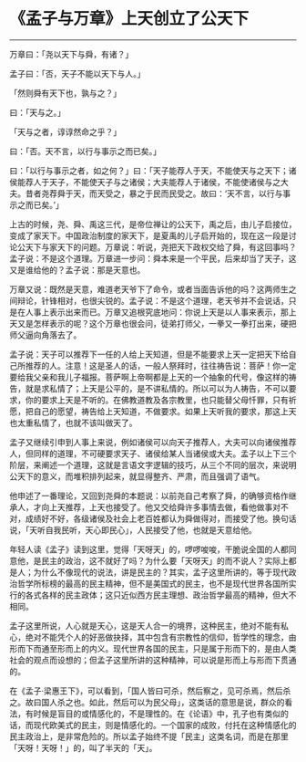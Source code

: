 # 《孟子与万章》上天创立了公天下

------

万章曰：「尧以天下与舜，有诸？」

孟子曰：「否，天子不能以天下与人。」

「然则舜有天下也，孰与之？」

曰：「天与之。」

「天与之者，谆谆然命之乎？」

曰：「否。天不言，以行与事示之而已矣。」

曰：「以行与事示之者，如之何？」曰：「天子能荐人于天，不能使天与之天下；诸侯能荐人于天子，不能使天子与之诸侯；大夫能荐人于诸侯，不能使诸侯与之大夫。昔者尧荐舜于天，而天受之，暴之于民而民受之。故曰：‘天不言，以行与事示之而已矣。’」

上古的时候，尧、舜、禹这三代，是帝位禅让的公天下，禹之后，由儿子启接位，变成了家天下。中国政治制度的家天下，是夏禹的儿子启开始的，现在这一段是讨论公天下与家天下的问题。万章说：听说，尧把天下政权交给了舜，有这回事吗？孟子说：不是这个道理。万章进一步问：舜本来是一个平民，后来却当了天子，这又是谁给他的？孟子说：那是天意也。

万章又说：既然是天意，难道老天爷下了命令，或者当面告诉他的吗？这两师生之间辩论，针锋相对，也很尖锐的。孟子说：不是这个道理，老天爷并不会说话，只是在人事上表示出来而已。万章又追根究底地问：你说上天是以人事来表示，那上天又是怎样表示的呢？这个万章也很会问，徒弟打师父，一拳又一拳打出来，硬把师父逼向角落去了。

孟子说：天子可以推荐下一任的人给上天知道，但是不能要求上天一定把天下给自己所推荐的人。注意！这是圣人的话，一般人祭拜时，往往祷告说：菩萨！你一定要给我父亲和我儿子福报。菩萨啊上帝啊都是上天的一个抽象的代号，像这样的祷告，就是求私情了；上天是公平的，是不讲私情的。所以可以为人祷告，不可以要求，你的要求上天是不听的。在佛教道教及各宗教里，也只能替父母忏罪，只有祈愿，把自己的愿望，祷告给上天知道，不做要求。如果上天听我的要求，那这上天也太重私情了，也就不该叫做天了。

孟子又继续引申到人事上来说，例如诸侯可以向天子推荐人，大夫可以向诸侯推荐人，但同样的道理，不可硬要求天子、诸侯给某人当诸侯或大夫。孟子以上下三个阶层，来阐述一个道理，这就是言语文字逻辑的技巧，从三个不同的层次，来说明公天下的意义，而堆积排列起来，就显得整齐、严肃，而且强调了语气。

他申述了一番理论，又回到尧舜的本题说：以前尧自己考察了舜，的确够资格作继承人，才向上天推荐，上天也接受了。他又交给舜许多事情去做，看他做事对不对，成绩好不好，各级诸侯及社会上老百姓都认为舜做得对，而接受了他。换句话说，「天听自我民听，天心即民心」，人民接受了他，也就是天意给他。

年轻人读《孟子》读到这里，觉得「天呀天」的，啰啰唆唆，干脆说全国的人都同意他，是民主的政治，这不就好了吗？为什么要「天呀天」的而不说人？实际上都是人；为什么不像现代的说法，讲是民主的？其实，孟子这里所讲的，等于现代政治哲学所标榜的最高的民主精神，但不是美国式的民主，也不是现代世界各国所实行的各式各样的民主政体；这只近似西方民主理想、政治哲学最高的精神，但大不相同。

孟子这里所说，人心就是天心，这是天人合一的境界，这种民主，绝对不能有私心，绝对不能凭个人的好恶做抉择，其中包含有宗教性的信仰，哲学性的理念，由形而下而通至形而上的内义。现代世界各国的民主，只是属于形而下的，是由人类社会的观点而设想的；但孟子这里所讲的这种精神，可以说是形而上与形而下贯通的。

在《孟子·梁惠王下》，可以看到，「国人皆曰可杀，然后察之，见可杀焉，然后杀之。故曰国人杀之也。如此，然后可以为民父母」，这类话的意思是说，群众的看法，有时候是盲目的或情感化的，不是理性的。在《论语》中，孔子也有类似的话，而现代欧美式的民主，则是情感化的。一个国家的成败，付托在这种情感化的民主政治上，是非常危险的。所以孟子始终不提「民主」这类名词，而是在那里「天呀！天呀！」的，叫了半天的「天」。

